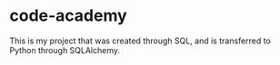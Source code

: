 # code-academy
This is my project that was created through SQL, and is transferred to Python through SQLAlchemy.
